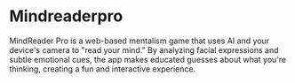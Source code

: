 # Mindreaderpro
MindReader Pro is a web-based mentalism game that uses AI and your device's camera to "read your mind." By analyzing facial expressions and subtle emotional cues, the app makes educated guesses about what you're thinking, creating a fun and interactive experience.
